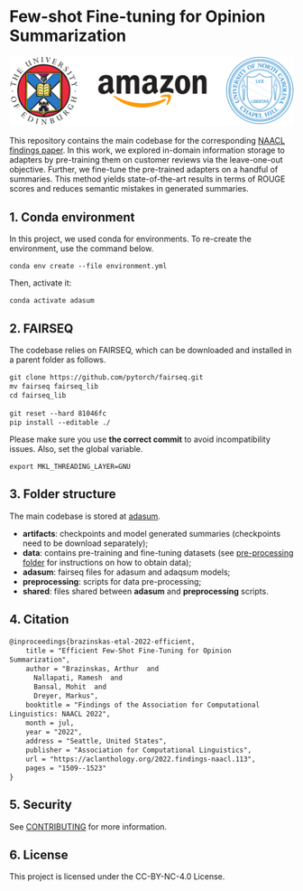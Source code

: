 # Few-shot Fine-tuning for Opinion Summarization
![ILCC Amazon UNC](img/banner.png)

This repository contains the main codebase for the corresponding [NAACL findings paper](https://aclanthology.org/2022.findings-naacl.113/). In this work, we explored in-domain information storage to adapters by pre-training them on customer reviews via the leave-one-out objective.
Further, we fine-tune the pre-trained adapters on a handful of summaries. This method yields state-of-the-art results in terms of ROUGE scores and reduces semantic mistakes in generated summaries. 


## 1. Conda environment

In this project, we used conda for environments. To re-create the environment, use the command below.

```
conda env create --file environment.yml
```

Then, activate it:

```
conda activate adasum
```

## 2. FAIRSEQ

The codebase relies on FAIRSEQ, which can be downloaded and installed in a parent folder as follows.

```
git clone https://github.com/pytorch/fairseq.git
mv fairseq fairseq_lib
cd fairseq_lib

git reset --hard 81046fc
pip install --editable ./
```

Please make sure you use **the correct commit** to avoid incompatibility issues.  Also, set the global variable. 

```
export MKL_THREADING_LAYER=GNU
```

## 3. Folder structure

The main codebase is stored at [adasum](adasum).

* **artifacts**: checkpoints and model generated summaries (checkpoints need to be download separately);
* **data**: contains pre-training and fine-tuning datasets (see [pre-processing folder](preprocessing) for instructions on how to obtain data);
* **adasum**: fairseq files for adasum and adaqsum models;
* **preprocessing**: scripts for data pre-processing; 
* **shared**: files shared between **adasum** and **preprocessing** scripts.


## 4. Citation

```
@inproceedings{brazinskas-etal-2022-efficient,
    title = "Efficient Few-Shot Fine-Tuning for Opinion Summarization",
    author = "Brazinskas, Arthur  and
      Nallapati, Ramesh  and
      Bansal, Mohit  and
      Dreyer, Markus",
    booktitle = "Findings of the Association for Computational Linguistics: NAACL 2022",
    month = jul,
    year = "2022",
    address = "Seattle, United States",
    publisher = "Association for Computational Linguistics",
    url = "https://aclanthology.org/2022.findings-naacl.113",
    pages = "1509--1523"
}
```

## 5. Security

See [CONTRIBUTING](CONTRIBUTING.md#security-issue-notifications) for more information.

## 6. License

This project is licensed under the CC-BY-NC-4.0 License.
